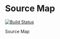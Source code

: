 # Source Map

[![Build Status](https://dev.azure.com/ts-common/ts-common/_apis/build/status/ts-common.source-map)](https://dev.azure.com/ts-common/ts-common/_build/latest?definitionId=14)

Source Map

